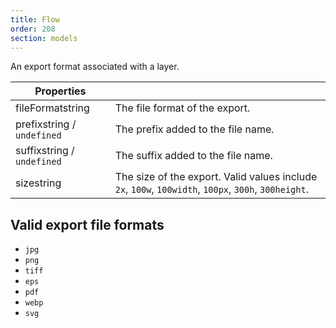 ```yaml
---
title: Flow
order: 208
section: models
---
```


An export format associated with a layer.

| Properties                                               |                                                                                                      |
| -------------------------------------------------------- | ---------------------------------------------------------------------------------------------------- |
| fileFormat<span class="arg-type">string</span>           | The file format of the export.                                                                       |
| prefix<span class="arg-type">string / `undefined`</span> | The prefix added to the file name.                                                                   |
| suffix<span class="arg-type">string / `undefined`</span> | The suffix added to the file name.                                                                   |
| size<span class="arg-type">string</span>                 | The size of the export. Valid values include `2x`, `100w`, `100width`, `100px`, `300h`, `300height`. |

## Valid export file formats

- `jpg`
- `png`
- `tiff`
- `eps`
- `pdf`
- `webp`
- `svg`
